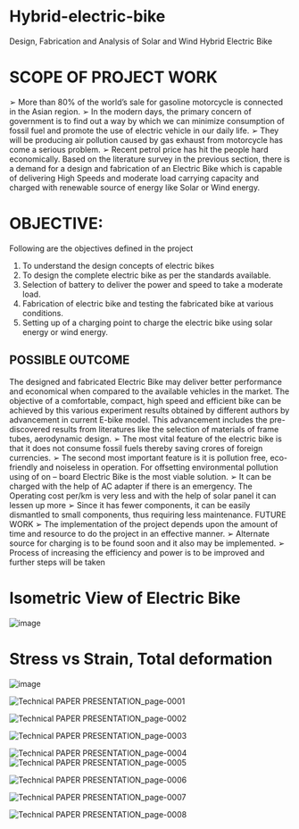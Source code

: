 # Hybrid-electric-bike
 Design, Fabrication and Analysis of Solar and Wind Hybrid Electric Bike

# SCOPE OF PROJECT WORK
➢ More than 80% of the world’s sale for gasoline motorcycle is connected in the
Asian region.
➢ In the modern days, the primary concern of government is to find out a way by
which we can minimize consumption of fossil fuel and promote the use of
electric vehicle in our daily life.
➢ They will be producing air pollution caused by gas exhaust from motorcycle
has come a serious problem.
➢ Recent petrol price has hit the people hard economically.
Based on the literature survey in the previous section, there is a demand for a design
and fabrication of an Electric Bike which is capable of delivering High Speeds and
moderate load carrying capacity and charged with renewable source of energy like
Solar or Wind energy.


# OBJECTIVE:
Following are the objectives defined in the project
1. To understand the design concepts of electric bikes
2. To design the complete electric bike as per the standards available.
3. Selection of battery to deliver the power and speed to take a moderate load.
4. Fabrication of electric bike and testing the fabricated bike at various conditions.
5. Setting up of a charging point to charge the electric bike using solar energy or
wind energy.

## POSSIBLE OUTCOME
The designed and fabricated Electric Bike may deliver better performance and
economical when compared to the available vehicles in the market.
The objective of a comfortable, compact, high speed and efficient bike can be achieved
by this various experiment results obtained by different authors by advancement in
current E-bike model. This advancement includes the pre-discovered results from
literatures like the selection of materials of frame tubes, aerodynamic design.
➢ The most vital feature of the electric bike is that it does not consume fossil fuels
thereby saving crores of foreign currencies.
➢ The second most important feature is it is pollution free, eco-friendly and
noiseless in operation. For offsetting environmental pollution using of on –
board Electric Bike is the most viable solution.
➢ It can be charged with the help of AC adapter if there is an emergency. The
Operating cost per/km is very less and with the help of solar panel it can lessen
up more
➢ Since it has fewer components, it can be easily dismantled to small components,
thus requiring less maintenance.
FUTURE WORK
➢ The implementation of the project depends upon the amount of time and
resource to do the project in an effective manner.
➢ Alternate source for charging is to be found soon and it also may be
implemented.
➢ Process of increasing the efficiency and power is to be improved and further
steps will be taken


# Isometric View of Electric Bike
![image](https://github.com/user-attachments/assets/b5db2c36-c774-48e3-9504-f934960788be)

# Stress vs Strain, Total deformation
![image](https://github.com/user-attachments/assets/2036c191-883e-4694-965e-d5c1eefb1483)


![Technical PAPER PRESENTATION_page-0001](https://github.com/user-attachments/assets/65f10823-fa0c-4954-ac46-8d45e22908e6)


![Technical PAPER PRESENTATION_page-0002](https://github.com/user-attachments/assets/d6312385-bd08-4bfd-bebd-1663dbd3b307)

![Technical PAPER PRESENTATION_page-0003](https://github.com/user-attachments/assets/90f1a75c-2af6-4531-a911-4ad37a4eb113)

![Technical PAPER PRESENTATION_page-0004](https://github.com/user-attachments/assets/5e418e68-21f7-4dd8-b4c6-b7dfdefaebed)
![Technical PAPER PRESENTATION_page-0005](https://github.com/user-attachments/assets/dacb1c29-f602-4c46-b1a0-8d382a715189)


![Technical PAPER PRESENTATION_page-0006](https://github.com/user-attachments/assets/ae6616df-eba5-4145-9768-d8421095c74b)

![Technical PAPER PRESENTATION_page-0007](https://github.com/user-attachments/assets/576f1a5c-aa55-43af-b2ad-7799792015ca)

![Technical PAPER PRESENTATION_page-0008](https://github.com/user-attachments/assets/e4d739d9-7b1e-465e-9065-cb6052173e01)

